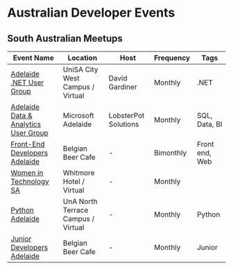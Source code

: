 
# Australian Developer Events

## South Australian Meetups

| Event Name | Location | Host | Frequency | Tags |
| ---------- | -------- | ---- | --------- | ---- |
| [Adelaide .NET User Group](https://www.adnug.net/) | UniSA City West Campus / Virtual | David Gardiner | Monthly  | .NET |
| [Adelaide Data & Analytics User Group](https://www.eventbrite.com.au/o/adelaide-data-amp-analytics-user-group-938077899) | Microsoft Adelaide | LobsterPot Solutions | Monthly | SQL, Data, BI |
| [Front-End Developers Adelaide](https://www.meetup.com/en-AU/Front-End-Developers-Adelaide-FEDA/) | Belgian Beer Cafe | - | Bimonthly | Front end, Web |
| [Women in Technology SA](https://www.eventbrite.com.au/o/women-in-technology-sa-30256736884) | Whitmore Hotel / Virtual | - | Monthly | |
| [Python Adelaide](https://www.meetup.com/pythonadelaide/) | UnA North Terrace Campus / Virtual | - | Monthly | Python|
| [Junior Developers Adelaide](https://www.meetup.com/junior-developers-adelaide/)| Belgian Beer Cafe | - | Monthly | Junior |
